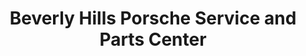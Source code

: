 ---
title: "Beverly Hills Porsche Service and Parts Center"
url: /los-angeles/beverly-hills-porsche-service-and-parts-center/
shop: Autowerkstatt
---